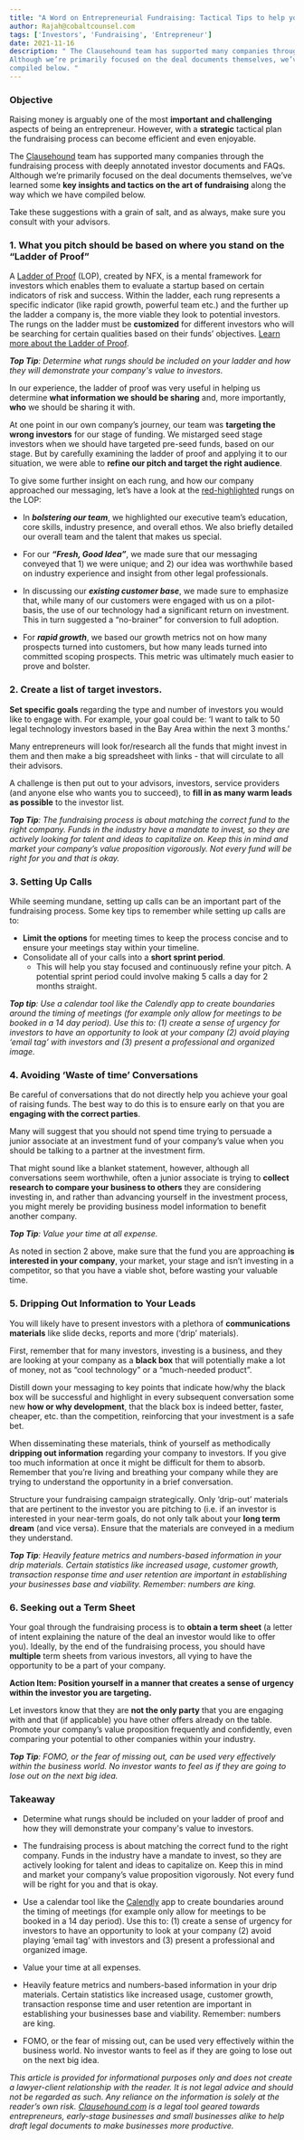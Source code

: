 ```yaml
---
title: "A Word on Entrepreneurial Fundraising: Tactical Tips to help you Succeed "
author: Rajah@cobaltcounsel.com
tags: ['Investors', 'Fundraising', 'Entrepreneur']
date: 2021-11-16
description: " The Clausehound team has supported many companies through the fundraising process with deeply annotated investor documents and FAQs.
Although we’re primarily focused on the deal documents themselves, we’ve learned some key insights and tactics on the art of fundraising along the way which we have
compiled below. "
---
```


### Objective 

Raising money is arguably one of the most **important and challenging** aspects of being an entrepreneur. However, with a **strategic** tactical plan the
fundraising process can become efficient and even enjoyable. 

The [Clausehound](http://clausehound.com) team has supported many companies through the fundraising process with deeply annotated investor documents and FAQs.
Although we’re primarily focused on the deal documents themselves, we’ve learned some **key insights and tactics on the art of fundraising** along the way which we
have compiled below. 

Take these suggestions with a grain of salt, and as always, make sure you consult with your advisors.

### 1. What you pitch should be based on where you stand on the “Ladder of Proof”

A [Ladder of Proof](https://medium.com/@nfx/the-ladder-of-proof-56254ddd675f) (LOP), created by NFX, is a mental framework for investors which enables them to
evaluate a startup based on certain indicators of risk and success. Within the ladder, each rung represents a specific indicator (like rapid growth, powerful team
etc.) and the further up the ladder a company is, the more viable they look to potential investors. The rungs on the ladder must be **customized** for different
investors who will be searching for certain qualities based on their funds’ objectives. [Learn more about the Ladder of Proof](https://www.youtube.com/watchv=QYPjbaV0ubM). 

***Top Tip**: Determine what rungs should be included on your ladder and how they will demonstrate your company's value to investors.*

In our experience, the ladder of proof was very useful in helping us determine **what information we should be sharing** and, more importantly, **who** we should
be sharing it with.
 
At one point in our own company’s journey, our team was **targeting the wrong investors** for our stage of funding. We mistarged seed stage investors when we
should have targeted pre-seed funds, based on our stage. But by carefully examining the ladder of proof and applying it to our situation, we were able to **refine
our pitch and target the right audience**. 

To give some further insight on each rung, and how our company approached our messaging, let’s have a look at the [red-highlighted](https://medium.com/@nfx/theladder-of-proof-56254ddd675f) rungs on the LOP: 

* In ***bolstering our team***, we highlighted our executive team’s education, core skills, industry presence, and overall ethos. We also briefly detailed our
overall team and the talent that makes us special. 

* For our ***“Fresh, Good Idea”***, we made sure that our messaging conveyed that 1) we were unique; and 2) our idea was worthwhile based on industry experience
and insight from other legal professionals. 

* In discussing our ***existing customer base***, we made sure to emphasize that, while many of our customers were engaged with us on a pilot-basis, the use of our
technology had a significant return on investment. This in turn suggested a “no-brainer” for conversion to full adoption. 

* For ***rapid growth***, we based our growth metrics not on how many prospects turned into customers, but how many leads turned into committed scoping prospects.
This metric was ultimately much easier to prove and bolster.

### 2.  Create a list of target investors.

**Set specific goals** regarding the type and number of investors you would like to engage with. For example, your goal could be: ‘I want to talk to 50 legal
technology investors based in the Bay Area within the next 3 months.’ 
 
Many entrepreneurs will look for/research all the funds that might invest in them and then make a big spreadsheet with links - that will circulate to all their
advisors.  
 
A challenge is then put out to your advisors, investors, service providers (and anyone else who wants you to succeed), to **fill in as many warm leads as possible**
to the investor list.
 
***Top Tip**: The fundraising process is about matching the correct fund to the right company. Funds in the industry have a mandate to invest, so they are actively
looking for talent and ideas to capitalize on. Keep this in mind and market your company’s value proposition vigorously. Not every fund will be right for you and
that is okay.*

### 3. Setting Up Calls 

While seeming mundane, setting up calls can be an important part of the fundraising process. Some key tips to remember while setting up calls are to: 

* **Limit the options** for meeting times to keep the process concise and to ensure your meetings stay within your timeline.
* Consolidate all of your calls into a **short sprint period**. 
  * This will help you stay focused and continuously refine your pitch. A potential sprint period could involve making 5 calls a day for 2 months straight. 
 
***Top tip**: Use a calendar tool like the Calendly app to create boundaries around the timing of meetings (for example only allow for meetings to be booked in a 14 
day period). Use this to: (1) create a sense of urgency for investors to have an opportunity to look at your company (2) avoid playing ‘email tag’ with investors
and (3) present a professional and organized image.* 

### 4. Avoiding ‘Waste of time’ Conversations

Be careful of conversations that do not directly help you achieve your goal of raising funds. The best way to do this is to ensure early on that you are **engaging
with the correct parties**.
 
Many will suggest that you should not spend time trying to persuade a junior associate at an investment fund of your company’s value when you should be talking to a
partner at the investment firm.
 
That might sound like a blanket statement, however, although all conversations seem worthwhile, often a junior associate is trying to **collect research to compare
your business to others** they are considering investing in, and rather than advancing yourself in the investment process, you might merely be providing business
model information to benefit another company.

***Top Tip**: Value your time at all expense.*

As noted in section 2 above, make sure that the fund you are approaching **is interested in your company**, your market, your stage and isn’t investing in a
competitor, so that you have a viable shot, before wasting your valuable time.

### 5. Dripping Out Information to Your Leads

You will likely have to present investors with a plethora of **communications materials** like slide decks, reports and more (‘drip’ materials). 
 
First, remember that for many investors, investing is a business, and they are looking at your company as a **black box** that will potentially make a lot of money, 
not as “cool technology” or a “much-needed product”.
 
Distill down your messaging to key points that indicate how/why the black box will be successful and highlight in every subsequent conversation some new **how or
why development**, that the black box is indeed better, faster, cheaper, etc. than the competition, reinforcing that your investment is a safe bet.
 
When disseminating these materials, think of yourself as methodically **dripping out information** regarding your company to investors. If you give too much
information at once it might be difficult for them to absorb. Remember that you’re living and breathing your company while they are trying to understand the
opportunity in a brief conversation.
 
Structure your fundraising campaign strategically. Only ‘drip-out’ materials that are pertinent to the investor you are pitching to (i.e. if an investor is
interested in your near-term goals, do not only talk about your **long term dream** (and vice versa). Ensure that the materials are conveyed in a medium they
understand.  

***Top Tip**: Heavily feature metrics and numbers-based information in your drip materials. Certain statistics like increased usage, customer growth, transaction
response time and user retention are important in establishing your businesses base and viability. Remember: numbers are king.*

### 6. Seeking out a Term Sheet 

Your goal through the fundraising process is to **obtain a term sheet** (a letter of intent explaining the nature of the deal an investor would like to offer you).
Ideally, by the end of the fundraising process, you should have **multiple** term sheets from various investors, all vying to have the opportunity to be a part of
your company. 

**Action Item: Position yourself in a manner that creates a sense of urgency within the investor you are targeting.**

Let investors know that they are **not the only party** that you are engaging with and that (if applicable) you have other offers already on the table. Promote your
company’s value proposition frequently and confidently, even comparing your potential to other companies within your industry. 

***Top Tip**: FOMO, or the fear of missing out, can be used very effectively within the business world. No investor wants to feel as if they are going to lose out
on the next big idea.*

### Takeaway

* Determine what rungs should be included on your ladder of proof and how they will demonstrate your company's value to investors. 

* The fundraising process is about matching the correct fund to the right company. Funds in the industry have a mandate to invest, so they are actively looking for
talent and ideas to capitalize on. Keep this in mind and market your company’s value proposition vigorously. Not every fund will be right for you and that is okay.

* Use a calendar tool like the [Calendly](https://calendly.com/) app to create boundaries around the timing of meetings (for example only allow for meetings to be
booked in a 14 day period). Use this to: (1) create a sense of urgency for investors to have an opportunity to look at your company (2) avoid playing ‘email tag’
with investors and (3) present a professional and organized image. 

* Value your time at all expenses.

* Heavily feature metrics and numbers-based information in your drip materials. Certain statistics like increased usage, customer growth, transaction response time
and user retention are important in establishing your businesses base and viability. Remember: numbers are king. 

* FOMO, or the fear of missing out, can be used very effectively within the business world. No investor wants to feel as if they are going to lose out on the next 
big idea. 

*This article is provided for informational purposes only and does not create a lawyer-client relationship with the reader. It is not legal
advice and should not be regarded as such. Any reliance on the information is solely at the reader’s own risk. [Clausehound.com](https://clausehound.com/documents)
is a legal tool geared towards entrepreneurs, early-stage businesses and small businesses alike to help draft legal documents to make businesses more productive.* 
